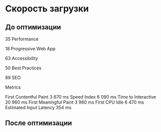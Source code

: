 # Скорость загрузки 



## До оптимизации

35
Performance

18
Progressive Web App

63
Accessibility

50
Best Practices

89
SEO

Metrics

First Contentful Paint
3 670 ms
Speed Index
6 090 ms
Time to Interactive
20 960 ms
First Meaningful Paint
3 980 ms
First CPU Idle
6 470 ms
Estimated Input Latency
354 ms



## После оптимизации


